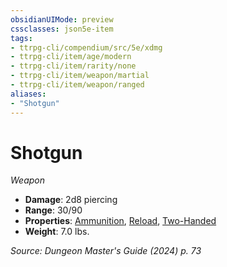 ```yaml
---
obsidianUIMode: preview
cssclasses: json5e-item
tags:
- ttrpg-cli/compendium/src/5e/xdmg
- ttrpg-cli/item/age/modern
- ttrpg-cli/item/rarity/none
- ttrpg-cli/item/weapon/martial
- ttrpg-cli/item/weapon/ranged
aliases: 
- "Shotgun"
---
```

# Shotgun
*Weapon*  


- **Damage**: 2d8 piercing
- **Range**: 30/90
- **Properties**: [Ammunition](Misc%20Files/CLI/rules/item-properties.md#Ammunition), [Reload](Misc%20Files/CLI/rules/item-properties.md#Reload), [Two-Handed](Misc%20Files/CLI/rules/item-properties.md#Two-Handed)
- **Weight**: 7.0 lbs.

*Source: Dungeon Master's Guide (2024) p. 73*